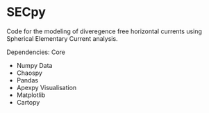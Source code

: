 # SECpy
Code for the modeling of diveregence free horizontal currents using Spherical Elementary Current analysis.

Dependencies:
Core
- Numpy
Data
- Chaospy
- Pandas
- Apexpy
Visualisation
- Matplotlib
- Cartopy

